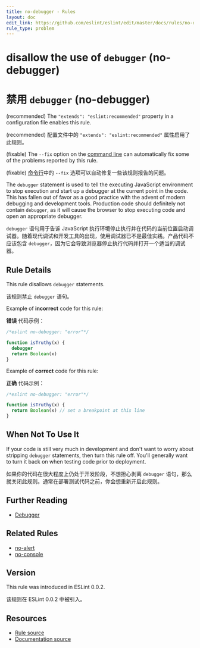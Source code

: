 ```yaml
---
title: no-debugger - Rules
layout: doc
edit_link: https://github.com/eslint/eslint/edit/master/docs/rules/no-debugger.md
rule_type: problem
---
```


<!-- Note: No pull requests accepted for this file. See README.md in the root directory for details. -->

# disallow the use of `debugger` (no-debugger)

# 禁用 `debugger` (no-debugger)

(recommended) The `"extends": "eslint:recommended"` property in a configuration file enables this rule.

(recommended) 配置文件中的 `"extends": "eslint:recommended"` 属性启用了此规则。

(fixable) The `--fix` option on the [command line](../user-guide/command-line-interface#fixing-problems) can automatically fix some of the problems reported by this rule.

(fixable) [命令行](../user-guide/command-line-interface#fixing-problems)中的 `--fix` 选项可以自动修复一些该规则报告的问题。

The `debugger` statement is used to tell the executing JavaScript environment to stop execution and start up a debugger at the current point in the code. This has fallen out of favor as a good practice with the advent of modern debugging and development tools. Production code should definitely not contain `debugger`, as it will cause the browser to stop executing code and open an appropriate debugger.

`debugger` 语句用于告诉 JavaScript 执行环境停止执行并在代码的当前位置启动调试器。随着现代调试和开发工具的出现，使用调试器已不是最佳实践。产品代码不应该包含 `debugger`，因为它会导致浏览器停止执行代码并打开一个适当的调试器。

## Rule Details

This rule disallows `debugger` statements.

该规则禁止 `debugger` 语句。

Example of **incorrect** code for this rule:

**错误** 代码示例：

```js
/*eslint no-debugger: "error"*/

function isTruthy(x) {
  debugger
  return Boolean(x)
}
```

Example of **correct** code for this rule:

**正确** 代码示例：

```js
/*eslint no-debugger: "error"*/

function isTruthy(x) {
  return Boolean(x) // set a breakpoint at this line
}
```

## When Not To Use It

If your code is still very much in development and don't want to worry about stripping `debugger` statements, then turn this rule off. You'll generally want to turn it back on when testing code prior to deployment.

如果你的代码在很大程度上仍处于开发阶段，不想担心剥离 `debugger` 语句，那么就关闭此规则。通常在部署测试代码之前，你会想重新开启此规则。

## Further Reading

- [Debugger](https://developer.mozilla.org/en-US/docs/Web/JavaScript/Reference/Statements/debugger)

## Related Rules

- [no-alert](https://cn.eslint.org/docs/rules/no-alert)
- [no-console](https://cn.eslint.org/docs/rules/no-console)

## Version

This rule was introduced in ESLint 0.0.2.

该规则在 ESLint 0.0.2 中被引入。

## Resources

- [Rule source](https://github.com/eslint/eslint/tree/master/lib/rules/no-debugger.js)
- [Documentation source](https://github.com/eslint/eslint/tree/master/docs/rules/no-debugger.md)
